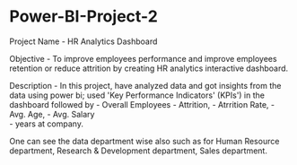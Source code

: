# Power-BI-Project-2

Project Name - HR Analytics Dashboard

Objective - To improve employees performance and improve employees retention or reduce attrition by creating HR
analytics interactive dashboard.

Description - In this project, have analyzed data and got insights from the data using power bi; used 'Key Performance Indicators' (KPIs') in the dashboard
followed by - Overall Employees 
            - Attrition, 
            - Atrrition Rate, 
            - Avg. Age, 
            - Avg. Salary  
            - years at company.
            
One can see the data department wise also such as for Human Resource department, Research & Development department, Sales department.  
 

